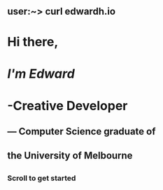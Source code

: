 ## user:~> curl edwardh.io


#  Hi there,
#  *I'm Edward*
#  -Creative Developer
##     — Computer Science graduate of
##        the University of Melbourne
##
###     Scroll to get started


